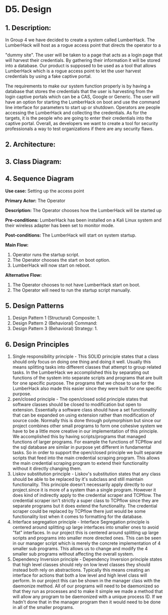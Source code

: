 # D5. Design

## 1. Description:

In Group 4 we have decided to create a system called LumberHack. The LumberHack will host as a rogue access point that directs the operator to a

&quot;dummy site&quot;. The user will be taken to a page that acts as a login page that will harvest their credentials. By gathering their information it will be stored into a database. Our product is supposed to be used as a tool that allows LumberHack which is a rogue access point to let the user harvest credentials by using a fake captive portal.

The requirements to make our system function properly is by having a database that stores the credentials that the user is harvesting from the login captive portals which can be a CAS, Google or Generic.  The user will have an option for starting the LumberHack on boot and use the command line interface for parameters to start up or shutdown. Operators are people accessing the LumberHack and collecting the credentials. As for the targets, it is the people who are going to enter their credentials into the captive portal. Overall, as developers we want to create a tool for security professionals a way to test organizations if there are any security flaws.

## 2. Architecture:
 

## 3. Class Diagram:


## 4. Sequence Diagram

**Use case:** Setting up the access point

**Primary Actor:**  The Operator

**Description:** The Operator chooses how the LumberHack will be started up

**Pre-conditions:** LumberHack has been installed on a Kali Linux system and their wireless adapter has been set to monitor mode.

**Post-conditions:** The LumberHack will start on system startup.

**Main Flow:**

1. Operator runs the startup script.
2. The Operator chooses the start on boot option.
3. LumberHack will now start on reboot.

**Alternative Flow:**

1. The Operator chooses to not have LumberHack start on boot.
2. The Operator will need to run the startup script manually.


## 5. Design Patterns
  1. Design Pattern 1 (Structural) Composite:
    1.
  2. Design Pattern 2 (Behavioral) Command:
  3. Design Pattern 3 (Behavioral) Strategy:
    1.



## 6. Design Principles
  1. Single responsibility principle - This SOLID principle states that a class should only focus on doing one thing and doing it well. Usually this means splitting tasks into different classes that attempt to group related tasks. In the LumberHack we accomplished this by separating out functions of the system into separate scripts and programs that are built for one specific purpose. The programs that we chose to use for the LumberHack also made this easier since they were built for one specific purpose.
  2. pen/closed principle - The open/closed solid principle states that software classes should be closed to modification but open to extension. Essentially a software class should have a set functionality that can be expanded on using extension rather than modification of source code. Normally this is done through polymorphism but since our project combines other small programs to form one cohesive system we have to be a little more creative in our implementation of this principle. We accomplished this by having scripts/programs that managed functions of larger programs. For example the functions of TCPflow and the sql database are similar in purpose yet different in fundamental tasks. So in order to support the open/closed principle we built separate scripts that feed into the main credential scraping program. This allows the main credential scraping program to extend their functionality without it directly changing them.
  3. Liskov substitution principle - Liskov&#39;s substitution states that any class should be able to be replaced by it&#39;s subclass and still maintain functionality. This principle doesn&#39;t necessarily apply directly to our project.since it is more of a system than a single program. However it does kind of indirectly apply to the credential scraper and TCPflow. The credential scraper isn&#39;t strictly a super class to TCPflow since they are separate programs but it does extend the functionality. The credential scraper could be replaced by TCPflow there just would be some functionality lost when it comes to formatting for the database.
  4. Interface segregation principle - Interface Segregation principle is centered around splitting up large interfaces into smaller ones to avoid &quot;fat&quot; interfaces. In our project this is centered around splitting up large scripts and programs into smaller more directed ones. This can be seen in our manager script which is merely the concrete implementation of 4 smaller sub programs. This allows us to change and modify the 4 smaller sub programs without affecting the overall system.
  5. Dependency Inversion principle - Dependency Inversion principle states that high level classes should rely on low level classes they should instead both rely on abstractions. Typically this means creating an interface for actions that both a low level and high level class will perform. In our project this can be shown in the manager class with the daemonize method. All of our programs will need to be daemonized so that they run as processes and to make it simple we made a method that will allow any program to be daemonized with a unique process ID. If we hadn&#39;t done that in the manager program then it would need to be done in all of the smaller programs.
